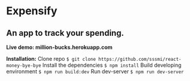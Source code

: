 # Expensify

## An app to track your spending.

**Live demo: million-bucks.herokuapp.com**

**Installation:**
Clone repo ```$ git clone https://github.com/sssmi/react-money-bye-bye```
Install the dependencies ```$ npm install```
Build developing environment ```$ npm run build:dev```
Run dev-server ```$ npm run dev-server```

